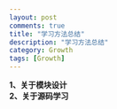 ```yaml
---
layout: post
comments: true
title: "学习方法总结"
description: "学习方法总结"
category: Growth
tags: [Growth]
---
```


**1、关于模块设计**    
**2、关于源码学习**     

<!--more-->

